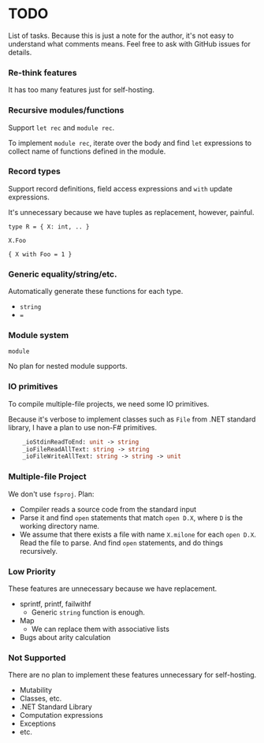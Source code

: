 # TODO

List of tasks. Because this is just a note for the author, it's not easy to understand what comments means. Feel free to ask with GitHub issues for details.

### Re-think features

It has too many features just for self-hosting.

### Recursive modules/functions

Support `let rec` and `module rec`.

To implement `module rec`, iterate over the body and find `let` expressions to collect name of functions defined in the module.

### Record types

Support record definitions, field access expressions and `with` update expressions.

It's unnecessary because we have tuples as replacement, however, painful.

```
type R = { X: int, .. }

X.Foo

{ X with Foo = 1 }
```

### Generic equality/string/etc.

Automatically generate these functions for each type.

- `string`
- `=`

### Module system

`module`

No plan for nested module supports.

### IO primitives

To compile multiple-file projects, we need some IO primitives.

Because it's verbose to implement classes such as `File` from .NET standard library, I have a plan to use non-F# primitives.

```fsharp
    _ioStdinReadToEnd: unit -> string
    _ioFileReadAllText: string -> string
    _ioFileWriteAllText: string -> string -> unit
```

### Multiple-file Project

We don't use `fsproj`. Plan:

- Compiler reads a source code from the standard input
- Parse it and find `open` statements that match `open D.X`, where `D` is the working directory name.
- We assume that there exists a file with name `X.milone` for each `open D.X`. Read the file to parse. And find `open` statements, and do things recursively.

### Low Priority

These features are unnecessary because we have replacement.

- sprintf, printf, failwithf
    - Generic `string` function is enough.
- Map
    - We can replace them with associative lists
- Bugs about arity calculation

### Not Supported

There are no plan to implement these features unnecessary for self-hosting.

- Mutability
- Classes, etc.
- .NET Standard Library
- Computation expressions
- Exceptions
- etc.
